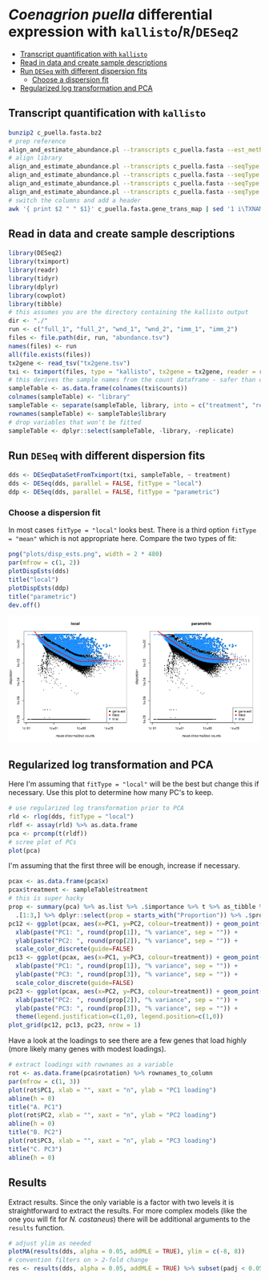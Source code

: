 # *Coenagrion puella* differential expression with `kallisto`/`R`/`DESeq2`

- [Transcript quantification with `kallisto`](#transcript-quantification-with-kallisto)
- [Read in data and create sample descriptions](#read-in-data-and-create-sample-descriptions)
- [Run `DESeq` with different dispersion fits](#run-deseq-with-different-dispersion-fits)
  - [Choose a dispersion fit](#choose-a-dispersion-fit)
- [Regularized log transformation and PCA](#regularized-log-transformation-and-pca)

## Transcript quantification with `kallisto`

```sh
bunzip2 c_puella.fasta.bz2
# prep reference
align_and_estimate_abundance.pl --transcripts c_puella.fasta --est_method kallisto --trinity_mode --prep_reference --output_dir ./
# align library
align_and_estimate_abundance.pl --transcripts c_puella.fasta --seqType fq --left cm_c_1_S1_R1_001.fastq.gz --right cm_c_1_S1_R2_001.fastq.gz --est_method kallisto --trinity_mode --output_dir cm_c_1
align_and_estimate_abundance.pl --transcripts c_puella.fasta --seqType fq --left cm_c_2_S9_R1_001.fastq.gz --right cm_c_2_S9_R2_001.fastq.gz --est_method kallisto --trinity_mode --output_dir cm_c_2
align_and_estimate_abundance.pl --transcripts c_puella.fasta --seqType fq --left cm_t_1_S2_R1_001.fastq.gz --right cm_t_1_S2_R2_001.fastq.gz --est_method kallisto --trinity_mode --output_dir cm_t_1
align_and_estimate_abundance.pl --transcripts c_puella.fasta --seqType fq --left cm_t_2_S10_R1_001.fastq.gz --right cm_t_2_S10_R2_001.fastq.gz --est_method kallisto --trinity_mode --output_dir cm_t_2
# switch the columns and add a header
awk '{ print $2 " " $1}' c_puella.fasta.gene_trans_map | sed '1 i\TXNAME\tGENEID' | sed 's/ /\t/g' > tx2gene.tsv
```

## Read in data and create sample descriptions

```r
library(DESeq2)
library(tximport)
library(readr)
library(tidyr)
library(dplyr)
library(cowplot)
library(tibble)
# this assumes you are the directory containing the kallisto output
dir <- "./"
run <- c("full_1", "full_2", "wnd_1", "wnd_2", "imm_1", "imm_2")
files <- file.path(dir, run, "abundance.tsv")
names(files) <- run
all(file.exists(files))
tx2gene <- read_tsv("tx2gene.tsv")
txi <- tximport(files, type = "kallisto", tx2gene = tx2gene, reader = read_tsv)
# this derives the sample names from the count dataframe - safer than doing it manually
sampleTable <- as.data.frame(colnames(txi$counts))
colnames(sampleTable) <- "library"
sampleTable <- separate(sampleTable, library, into = c("treatment", "replicate"), sep = "_", remove = FALSE, extra = "drop")
rownames(sampleTable) <- sampleTable$library
# drop variables that won't be fitted
sampleTable <- dplyr::select(sampleTable, -library, -replicate)
```

## Run `DESeq` with different dispersion fits 

```r
dds <- DESeqDataSetFromTximport(txi, sampleTable, ~ treatment)
dds <- DESeq(dds, parallel = FALSE, fitType = "local")
ddp <- DESeq(dds, parallel = FALSE, fitType = "parametric")
```

### Choose a dispersion fit

In most cases `fitType = "local"` looks best. There is a third option `fitType = "mean"` which is not appropriate here. Compare the two types of fit:

```r
png("plots/disp_ests.png", width = 2 * 480)
par(mfrow = c(1, 2))
plotDispEsts(dds)
title("local")
plotDispEsts(ddp)
title("parametric")
dev.off()
```

![](https://github.com/Perugolate/puella_RNAseq/blob/master/plots/disp_ests.png)

## Regularized log transformation and PCA

Here I'm assuming that `fitType = "local"` will be the best but change this if necessary. Use this plot to determine how many PC's to keep.

```r
# use regularized log transformation prior to PCA
rld <- rlog(dds, fitType = "local")
rldf <- assay(rld) %>% as.data.frame
pca <- prcomp(t(rldf))
# scree plot of PCs
plot(pca)
```

I'm assuming that the first three will be enough, increase if necessary.

```r
pcax <- as.data.frame(pca$x)
pcax$treatment <- sampleTable$treatment
# this is super hacky
prop <- summary(pca) %>% as.list %>% .$importance %>% t %>% as_tibble %>%
  .[1:3,] %>% dplyr::select(prop = starts_with("Proportion")) %>% .$prop *100
pc12 <- ggplot(pcax, aes(x=PC1, y=PC2, colour=treatment)) + geom_point(size=5) +
  xlab(paste("PC1: ", round(prop[1]), "% variance", sep = "")) +
  ylab(paste("PC2: ", round(prop[2]), "% variance", sep = "")) +
  scale_color_discrete(guide=FALSE)
pc13 <- ggplot(pcax, aes(x=PC1, y=PC3, colour=treatment)) + geom_point(size=5) +
  xlab(paste("PC1: ", round(prop[1]), "% variance", sep = "")) +
  ylab(paste("PC3: ", round(prop[3]), "% variance", sep = "")) +
  scale_color_discrete(guide=FALSE)
pc23 <- ggplot(pcax, aes(x=PC2, y=PC3, colour=treatment)) + geom_point(size=5) +
  xlab(paste("PC2: ", round(prop[2]), "% variance", sep = "")) +
  ylab(paste("PC3: ", round(prop[3]), "% variance", sep = "")) +
  theme(legend.justification=c(1,0), legend.position=c(1,0))
plot_grid(pc12, pc13, pc23, nrow = 1)
```

Have a look at the loadings to see there are a few genes that load highly (more likely many genes with modest loadings).

```r
# extract loadings with rownames as a variable
rot <- as.data.frame(pca$rotation) %>% rownames_to_column
par(mfrow = c(1, 3))
plot(rot$PC1, xlab = "", xaxt = "n", ylab = "PC1 loading")
abline(h = 0)
title("A. PC1")
plot(rot$PC2, xlab = "", xaxt = "n", ylab = "PC2 loading")
abline(h = 0)
title("B. PC2")
plot(rot$PC3, xlab = "", xaxt = "n", ylab = "PC3 loading")
title("C. PC3")
abline(h = 0)
```

## Results

Extract results. Since the only variable is a factor with two levels it is straightforward to extract the results. For more complex models (like the one you will fit for *N. castaneus*) there will be additional arguments to the `results` function.

```r
# adjust ylim as needed
plotMA(results(dds, alpha = 0.05, addMLE = TRUE), ylim = c(-8, 8))
# convention filters on > 2-fold change
res <- results(dds, alpha = 0.05, addMLE = TRUE) %>% subset(padj < 0.05 & abs(log2FoldChange) > 1)
```
